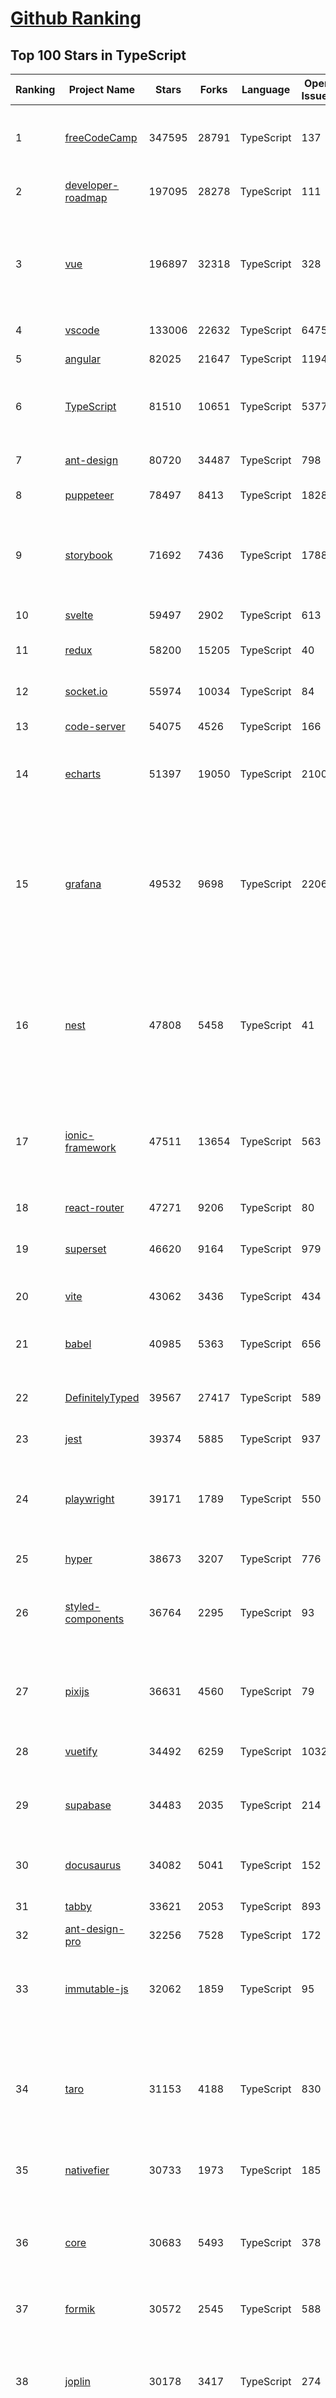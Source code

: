 [Github Ranking](../README.md)
==========

## Top 100 Stars in TypeScript

| Ranking | Project Name | Stars | Forks | Language | Open Issues | Description | Last Commit |
| ------- | ------------ | ----- | ----- | -------- | ----------- | ----------- | ----------- |
| 1 | [freeCodeCamp](https://github.com/freeCodeCamp/freeCodeCamp) | 347595 | 28791 | TypeScript | 137 | freeCodeCamp.org's open-source codebase and curriculum. Learn to code for free. | 2022-06-16T22:47:29Z |
| 2 | [developer-roadmap](https://github.com/kamranahmedse/developer-roadmap) | 197095 | 28278 | TypeScript | 111 | Roadmap to becoming a developer in 2022 | 2022-06-16T18:32:57Z |
| 3 | [vue](https://github.com/vuejs/vue) | 196897 | 32318 | TypeScript | 328 | 🖖 Vue.js is a progressive, incrementally-adoptable JavaScript framework for building UI on the web. | 2022-06-17T03:04:30Z |
| 4 | [vscode](https://github.com/microsoft/vscode) | 133006 | 22632 | TypeScript | 6475 | Visual Studio Code | 2022-06-17T03:01:41Z |
| 5 | [angular](https://github.com/angular/angular) | 82025 | 21647 | TypeScript | 1194 | The modern web developer’s platform | 2022-06-17T01:54:25Z |
| 6 | [TypeScript](https://github.com/microsoft/TypeScript) | 81510 | 10651 | TypeScript | 5377 | TypeScript is a superset of JavaScript that compiles to clean JavaScript output. | 2022-06-17T00:40:40Z |
| 7 | [ant-design](https://github.com/ant-design/ant-design) | 80720 | 34487 | TypeScript | 798 | An enterprise-class UI design language and React UI library | 2022-06-17T02:41:00Z |
| 8 | [puppeteer](https://github.com/puppeteer/puppeteer) | 78497 | 8413 | TypeScript | 1828 | Headless Chrome Node.js API | 2022-06-16T17:03:03Z |
| 9 | [storybook](https://github.com/storybookjs/storybook) | 71692 | 7436 | TypeScript | 1788 | 📓 The UI component explorer. Develop, document, & test React, Vue, Angular, Web Components, Ember, Svelte & more! | 2022-06-17T02:25:41Z |
| 10 | [svelte](https://github.com/sveltejs/svelte) | 59497 | 2902 | TypeScript | 613 | Cybernetically enhanced web apps | 2022-06-16T10:06:05Z |
| 11 | [redux](https://github.com/reduxjs/redux) | 58200 | 15205 | TypeScript | 40 | Predictable state container for JavaScript apps | 2022-06-14T20:36:05Z |
| 12 | [socket.io](https://github.com/socketio/socket.io) | 55974 | 10034 | TypeScript | 84 | Realtime application framework (Node.JS server) | 2022-05-25T21:29:50Z |
| 13 | [code-server](https://github.com/coder/code-server) | 54075 | 4526 | TypeScript | 166 | VS Code in the browser | 2022-06-16T22:57:52Z |
| 14 | [echarts](https://github.com/apache/echarts) | 51397 | 19050 | TypeScript | 2100 | Apache ECharts is a powerful, interactive charting and data visualization library for browser | 2022-06-16T23:49:00Z |
| 15 | [grafana](https://github.com/grafana/grafana) | 49532 | 9698 | TypeScript | 2206 | The open and composable observability and data visualization platform. Visualize metrics, logs, and traces from multiple sources like Prometheus, Loki, Elasticsearch, InfluxDB, Postgres and many more.  | 2022-06-17T03:04:37Z |
| 16 | [nest](https://github.com/nestjs/nest) | 47808 | 5458 | TypeScript | 41 | A progressive Node.js framework for building efficient, scalable, and enterprise-grade server-side applications on top of TypeScript & JavaScript (ES6, ES7, ES8) 🚀 | 2022-06-17T00:07:09Z |
| 17 | [ionic-framework](https://github.com/ionic-team/ionic-framework) | 47511 | 13654 | TypeScript | 563 | A powerful cross-platform UI toolkit for building native-quality iOS, Android, and Progressive Web Apps with HTML, CSS, and JavaScript. | 2022-06-16T21:04:30Z |
| 18 | [react-router](https://github.com/remix-run/react-router) | 47271 | 9206 | TypeScript | 80 | Declarative routing for React | 2022-06-16T20:46:45Z |
| 19 | [superset](https://github.com/apache/superset) | 46620 | 9164 | TypeScript | 979 | Apache Superset is a Data Visualization and Data Exploration Platform | 2022-06-17T02:52:26Z |
| 20 | [vite](https://github.com/vitejs/vite) | 43062 | 3436 | TypeScript | 434 | Next generation frontend tooling. It's fast! | 2022-06-16T18:11:14Z |
| 21 | [babel](https://github.com/babel/babel) | 40985 | 5363 | TypeScript | 656 | 🐠 Babel is a compiler for writing next generation JavaScript. | 2022-06-17T01:45:31Z |
| 22 | [DefinitelyTyped](https://github.com/DefinitelyTyped/DefinitelyTyped) | 39567 | 27417 | TypeScript | 589 | The repository for high quality TypeScript type definitions. | 2022-06-17T02:32:36Z |
| 23 | [jest](https://github.com/facebook/jest) | 39374 | 5885 | TypeScript | 937 | Delightful JavaScript Testing. | 2022-06-16T04:13:19Z |
| 24 | [playwright](https://github.com/microsoft/playwright) | 39171 | 1789 | TypeScript | 550 | Playwright is a framework for Web Testing and Automation. It allows testing Chromium, Firefox and WebKit with a single API.  | 2022-06-17T01:47:13Z |
| 25 | [hyper](https://github.com/vercel/hyper) | 38673 | 3207 | TypeScript | 776 | A terminal built on web technologies | 2022-06-13T11:07:37Z |
| 26 | [styled-components](https://github.com/styled-components/styled-components) | 36764 | 2295 | TypeScript | 93 | Visual primitives for the component age. Use the best bits of ES6 and CSS to style your apps without stress 💅 | 2022-06-14T14:47:00Z |
| 27 | [pixijs](https://github.com/pixijs/pixijs) | 36631 | 4560 | TypeScript | 79 | The HTML5 Creation Engine: Create beautiful digital content with the fastest, most flexible 2D WebGL renderer. | 2022-06-16T16:07:50Z |
| 28 | [vuetify](https://github.com/vuetifyjs/vuetify) | 34492 | 6259 | TypeScript | 1032 | 🐉 Material Component Framework for Vue | 2022-06-17T01:32:44Z |
| 29 | [supabase](https://github.com/supabase/supabase) | 34483 | 2035 | TypeScript | 214 | The open source Firebase alternative. Follow to stay updated about our public Beta. | 2022-06-17T02:57:25Z |
| 30 | [docusaurus](https://github.com/facebook/docusaurus) | 34082 | 5041 | TypeScript | 152 | Easy to maintain open source documentation websites. | 2022-06-17T02:30:00Z |
| 31 | [tabby](https://github.com/Eugeny/tabby) | 33621 | 2053 | TypeScript | 893 | A terminal for a more modern age | 2022-06-16T16:51:44Z |
| 32 | [ant-design-pro](https://github.com/ant-design/ant-design-pro) | 32256 | 7528 | TypeScript | 172 | 👨🏻‍💻👩🏻‍💻 Use Ant Design like a Pro! | 2022-06-16T05:31:15Z |
| 33 | [immutable-js](https://github.com/immutable-js/immutable-js) | 32062 | 1859 | TypeScript | 95 | Immutable persistent data collections for Javascript which increase efficiency and simplicity. | 2022-05-23T19:03:40Z |
| 34 | [taro](https://github.com/NervJS/taro) | 31153 | 4188 | TypeScript | 830 | 开放式跨端跨框架解决方案，支持使用 React/Vue/Nerv 等框架来开发微信/京东/百度/支付宝/字节跳动/ QQ 小程序/H5/React Native 等应用。  https://taro.zone/ | 2022-06-16T16:50:09Z |
| 35 | [nativefier](https://github.com/nativefier/nativefier) | 30733 | 1973 | TypeScript | 185 | Make any web page a desktop application | 2022-06-03T19:36:22Z |
| 36 | [core](https://github.com/vuejs/core) | 30683 | 5493 | TypeScript | 378 | 🖖 Vue.js is a progressive, incrementally-adoptable JavaScript framework for building UI on the web. | 2022-06-17T02:52:23Z |
| 37 | [formik](https://github.com/jaredpalmer/formik) | 30572 | 2545 | TypeScript | 588 | Build forms in React, without the tears 😭  | 2022-06-15T15:49:46Z |
| 38 | [joplin](https://github.com/laurent22/joplin) | 30178 | 3417 | TypeScript | 274 | Joplin - an open source note taking and to-do application with synchronisation capabilities for Windows, macOS, Linux, Android and iOS. | 2022-06-16T23:38:23Z |
| 39 | [excalidraw](https://github.com/excalidraw/excalidraw) | 30081 | 2424 | TypeScript | 563 | Virtual whiteboard for sketching hand-drawn like diagrams | 2022-06-16T23:39:18Z |
| 40 | [react-use](https://github.com/streamich/react-use) | 30005 | 2379 | TypeScript | 267 | React Hooks — 👍 | 2022-06-16T21:19:50Z |
| 41 | [date-fns](https://github.com/date-fns/date-fns) | 28971 | 1465 | TypeScript | 332 | ⏳ Modern JavaScript date utility library ⌛️ | 2022-06-15T22:46:33Z |
| 42 | [react-hook-form](https://github.com/react-hook-form/react-hook-form) | 28812 | 1393 | TypeScript | 0 | 📋 React Hooks for form state management and validation (Web + React Native) | 2022-06-16T07:56:23Z |
| 43 | [typeorm](https://github.com/typeorm/typeorm) | 28529 | 5212 | TypeScript | 1560 | ORM for TypeScript and JavaScript (ES7, ES6, ES5). Supports MySQL, PostgreSQL, MariaDB, SQLite, MS SQL Server, Oracle, SAP Hana, WebSQL databases. Works in NodeJS, Browser, Ionic, Cordova and Electron platforms. | 2022-06-16T03:34:42Z |
| 44 | [nocodb](https://github.com/nocodb/nocodb) | 28392 | 1724 | TypeScript | 289 | 🔥 🔥 🔥 Open Source Airtable Alternative - turns any MySQL, Postgres, SQLite into a Spreadsheet with REST APIs. | 2022-06-16T18:00:29Z |
| 45 | [query](https://github.com/TanStack/query) | 27870 | 1605 | TypeScript | 22 | 🤖 Powerful asynchronous state management, server-state utilities and data fetching for TS/JS, React, Solid, Svelte and Vue. | 2022-06-16T22:37:27Z |
| 46 | [rxjs](https://github.com/ReactiveX/rxjs) | 27169 | 2807 | TypeScript | 195 | A reactive programming library for JavaScript | 2022-06-11T02:05:52Z |
| 47 | [chakra-ui](https://github.com/chakra-ui/chakra-ui) | 27122 | 2366 | TypeScript | 59 | ⚡️ Simple, Modular & Accessible UI Components for your React Applications | 2022-06-16T16:08:30Z |
| 48 | [postcss](https://github.com/postcss/postcss) | 26349 | 1503 | TypeScript | 12 | Transforming styles with JS plugins | 2022-06-15T07:26:19Z |
| 49 | [html2canvas](https://github.com/niklasvh/html2canvas) | 26153 | 4395 | TypeScript | 743 | Screenshots with JavaScript | 2022-06-17T00:02:19Z |
| 50 | [angular-cli](https://github.com/angular/angular-cli) | 25446 | 12127 | TypeScript | 232 | CLI tool for Angular | 2022-06-16T23:01:04Z |
| 51 | [mobx](https://github.com/mobxjs/mobx) | 25344 | 1691 | TypeScript | 11 | Simple, scalable state management. | 2022-06-14T12:54:31Z |
| 52 | [cheerio](https://github.com/cheeriojs/cheerio) | 25142 | 1550 | TypeScript | 11 | Fast, flexible, and lean implementation of core jQuery designed specifically for the server. | 2022-06-17T03:03:16Z |
| 53 | [react-select](https://github.com/JedWatson/react-select) | 24735 | 3917 | TypeScript | 185 | The Select Component for React.js | 2022-06-13T12:20:29Z |
| 54 | [slate](https://github.com/ianstormtaylor/slate) | 24603 | 2783 | TypeScript | 485 | A completely customizable framework for building rich text editors. (Currently in beta.) | 2022-06-16T13:38:49Z |
| 55 | [ngx-admin](https://github.com/akveo/ngx-admin) | 23694 | 7584 | TypeScript | 385 | Customizable admin dashboard template based on Angular 10+ | 2022-05-26T09:32:38Z |
| 56 | [prisma](https://github.com/prisma/prisma) | 23532 | 832 | TypeScript | 2029 | Next-generation ORM for Node.js & TypeScript \| PostgreSQL, MySQL, MariaDB, SQL Server, SQLite, MongoDB and CockroachDB | 2022-06-17T01:20:15Z |
| 57 | [react-spring](https://github.com/pmndrs/react-spring) | 23326 | 1018 | TypeScript | 56 | ✌️ A spring physics based React animation library | 2022-06-16T16:01:58Z |
| 58 | [etcher](https://github.com/balena-io/etcher) | 23137 | 1670 | TypeScript | 371 | Flash OS images to SD cards & USB drives, safely and easily. | 2022-05-26T15:22:10Z |
| 59 | [n8n](https://github.com/n8n-io/n8n) | 22932 | 2655 | TypeScript | 97 | Free and open fair-code licensed node based Workflow Automation Tool. Easily automate tasks across different services. | 2022-06-16T20:25:05Z |
| 60 | [swr](https://github.com/vercel/swr) | 22807 | 864 | TypeScript | 72 | React Hooks for Data Fetching | 2022-06-16T10:29:40Z |

